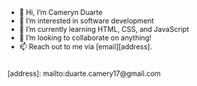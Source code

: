 - 👋  Hi, I’m Cameryn Duarte
- 👀  I’m interested in software development
- 🌱  I’m currently learning HTML, CSS, and JavaScript
- 💞️  I’m looking to collaborate on anything!
- 📫  Reach out to me via [email][address].
<br/>
[address]: mailto:duarte.camery17@gmail.com
